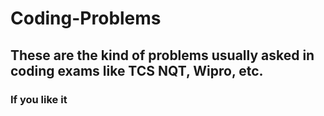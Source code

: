 # Coding-Problems

## These are the kind of problems usually asked in coding exams like TCS NQT, Wipro, etc.

### If you like it
